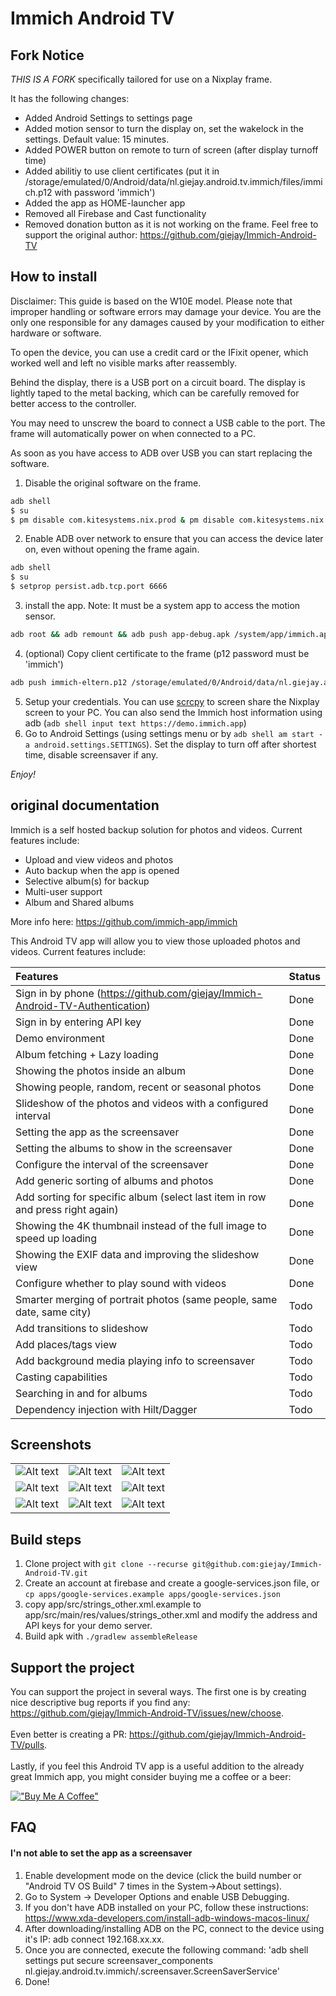 # Immich Android TV

## Fork Notice
_THIS IS A FORK_ specifically tailored for use on a Nixplay frame.

It has the following changes:
- Added Android Settings to settings page
- Added motion sensor to turn the display on, set the wakelock in the settings. Default value: 15 minutes.
- Added POWER button on remote to turn of screen (after display turnoff time)
- Added abilitiy to use client certificates (put it in /storage/emulated/0/Android/data/nl.giejay.android.tv.immich/files/immich.p12 with password 'immich')
- Added the app as HOME-launcher app
- Removed all Firebase and Cast functionality
- Removed donation button as it is not working on the frame. Feel free to support the original author: https://github.com/giejay/Immich-Android-TV

## How to install

Disclaimer: This guide is based on the W10E model. Please note that improper handling or software errors may damage your device. You are the only one responsible for any damages caused by your modification to either hardware or software.

To open the device, you can use a credit card or the IFixit opener, which worked well and left no visible marks after reassembly.

Behind the display, there is a USB port on a circuit board. The display is lightly taped to the metal backing, which can be carefully removed for better access to the controller.

You may need to unscrew the board to connect a USB cable to the port. The frame will automatically power on when connected to a PC.

As soon as you have access to ADB over USB you can start replacing the software.

1. Disable the original software on the frame.
```bash
adb shell
$ su
$ pm disable com.kitesystems.nix.prod & pm disable com.kitesystems.nix.frame
```
2. Enable ADB over network to ensure that you can access the device later on, even without opening the frame again.
```bash
adb shell
$ su
$ setprop persist.adb.tcp.port 6666
```
3. install the app. Note: It must be a system app to access the motion sensor.
```bash
adb root && adb remount && adb push app-debug.apk /system/app/immich.apk && adb reboot
```
4. (optional) Copy client certificate to the frame (p12 password must be 'immich')
```bash
adb push immich-eltern.p12 /storage/emulated/0/Android/data/nl.giejay.android.tv.immich/files/immich.p12
```
5. Setup your credentials. You can use [scrcpy](https://github.com/Genymobile/scrcpy) to screen share the Nixplay screen to your PC. You can also send the Immich host information using adb (`adb shell input text https://demo.immich.app`)
6. Go to Android Settings (using settings menu or by `adb shell am start -a android.settings.SETTINGS`). Set the display to turn off after shortest time, disable screensaver if any.

*Enjoy!*


## original documentation

Immich is a self hosted backup solution for photos and videos. Current features include:

- Upload and view videos and photos
- Auto backup when the app is opened
- Selective album(s) for backup
- Multi-user support
- Album and Shared albums

More info here: https://github.com/immich-app/immich

This Android TV app will allow you to view those uploaded photos and videos. Current features
include:

| Features                                                                       | Status |
|:-------------------------------------------------------------------------------|--------|
| Sign in by phone (https://github.com/giejay/Immich-Android-TV-Authentication)  | Done   |
| Sign in by entering API key                                                    | Done   |
| Demo environment                                                               | Done   |
| Album fetching + Lazy loading                                                  | Done   |
| Showing the photos inside an album                                             | Done   |
| Showing people, random, recent or seasonal photos                              | Done   |
| Slideshow of the photos and videos with a configured interval                  | Done   |
| Setting the app as the screensaver                                             | Done   |
| Setting the albums to show in the screensaver                                  | Done   |
| Configure the interval of the screensaver                                      | Done   |
| Add generic sorting of albums and photos                                       | Done   |
| Add sorting for specific album (select last item in row and press right again) | Done   |
| Showing the 4K thumbnail instead of the full image to speed up loading         | Done   |
| Showing the EXIF data and improving the slideshow view                         | Done   |
| Configure whether to play sound with videos                                    | Done   |
| Smarter merging of portrait photos (same people, same date, same city)         | Todo   |
| Add transitions to slideshow                                                   | Todo   |
| Add places/tags view                                                           | Todo   |
| Add background media playing info to screensaver                               | Todo   |
| Casting capabilities                                                           | Todo   |
| Searching in and for albums                                                    | Todo   |
| Dependency injection with Hilt/Dagger                                          | Todo   |

## Screenshots

|                                                                                    |                                                                      |                                                                                    |
|:----------------------------------------------------------------------------------:|:--------------------------------------------------------------------:|:----------------------------------------------------------------------------------:|
|        ![Alt text](/screenshots/homescreen-1.png?raw=true "Album overview")        |      ![Alt text](/screenshots/photos.png?raw=true "All photos")      |      ![Alt text](/screenshots/sorting-options.png?raw=true "Sorting options")      |
|         ![Alt text](/screenshots/home-edit.png?raw=true "Edit homescreen")         | ![Alt text](/screenshots/settings-view.png?raw=true "View settings") | ![Alt text](/screenshots/settings-screensaver.png?raw=true "Screensaver settings") |
| ![Alt text](/screenshots/screensaver-portrait.png?raw=true "Screensaver portrait") |        ![Alt text](/screenshots/people.png?raw=true "People")        |             ![Alt text](/screenshots/seasonl.png?raw=true "Seasonal")              |

## Build steps

1. Clone project with `git clone --recurse git@github.com:giejay/Immich-Android-TV.git`
2. Create an account at firebase and create a google-services.json file, or
   `cp apps/google-services.example apps/google-services.json`
3. copy app/src/strings_other.xml.example to app/src/main/res/values/strings_other.xml and modify
   the address and API keys for your demo server.
4. Build apk with `./gradlew assembleRelease`

## Support the project

You can support the project in several ways. The first one is by creating nice descriptive bug
reports if you find any: https://github.com/giejay/Immich-Android-TV/issues/new/choose.
<br><br>Even better is creating a PR: https://github.com/giejay/Immich-Android-TV/pulls.
<br><br>
Lastly, if you feel this Android TV app is a useful addition to the already great Immich app, you
might consider buying me a coffee or a beer:

[!["Buy Me A Coffee"](https://www.buymeacoffee.com/assets/img/custom_images/orange_img.png)](https://www.buymeacoffee.com/giejay)

## FAQ

#### I'n not able to set the app as a screensaver

1. Enable development mode on the device (click the build number or "Android TV OS Build" 7 times in
   the System->About settings).
2. Go to System -> Developer Options and enable USB Debugging.
3. If you don't have ADB installed on your PC, follow these
   instructions: https://www.xda-developers.com/install-adb-windows-macos-linux/
4. After downloading/installing ADB on the PC, connect to the device using it's IP: adb connect
   192.168.xx.xx.
5. Once you are connected, execute the following command: 'adb shell settings put secure
   screensaver_components nl.giejay.android.tv.immich/.screensaver.ScreenSaverService'
6. Done!
